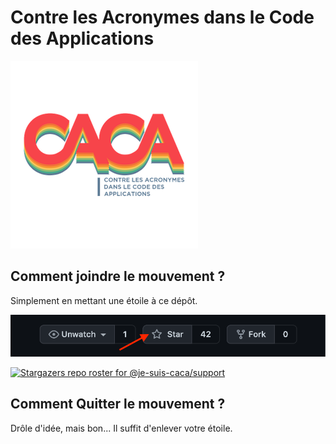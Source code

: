 # Contre les Acronymes dans le Code des Applications

<img src="https://github.com/je-suis-caca/support/raw/main/logo-hq.png" alt="CACA" width="300">


## Comment joindre le mouvement ?

Simplement en mettant une étoile à ce dépôt.

![CACA](./how-to-star.png)

[![Stargazers repo roster for @je-suis-caca/support](https://reporoster.com/stars/notext/dark/je-suis-caca/support)](https://github.com/je-suis-caca/support/stargazers)

## Comment Quitter le mouvement ?

Drôle d'idée, mais bon... Il suffit d'enlever votre étoile.
